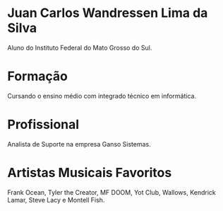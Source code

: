 # Juan Carlos Wandressen Lima da Silva #

Aluno do Instituto Federal do Mato Grosso do Sul.

# Formação #

Cursando o ensino médio com integrado técnico em informática.

# Profissional #

Analista de Suporte na empresa Ganso Sistemas.

# Artistas Musicais Favoritos #

Frank Ocean, Tyler the Creator, MF DOOM, Yot Club, Wallows, Kendrick Lamar,  Steve Lacy e Montell Fish.